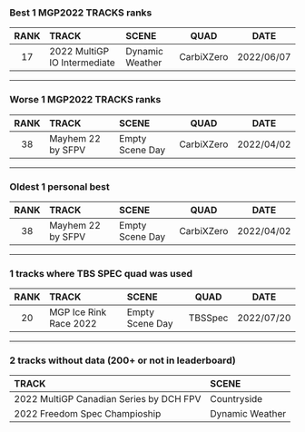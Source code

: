 ### Best 1 MGP2022 TRACKS ranks
|RANK|TRACK|SCENE|QUAD|DATE|
|:---:|:---|:---|:---:|:---:|
|17|2022 MultiGP IO Intermediate|Dynamic Weather|CarbiXZero|2022/06/07|
---
### Worse 1 MGP2022 TRACKS ranks
|RANK|TRACK|SCENE|QUAD|DATE|
|:---:|:---|:---|:---:|:---:|
|38|Mayhem 22 by SFPV|Empty Scene Day|CarbiXZero|2022/04/02|
---
### Oldest 1 personal best
|RANK|TRACK|SCENE|QUAD|DATE|
|:---:|:---|:---|:---:|:---:|
|38|Mayhem 22 by SFPV|Empty Scene Day|CarbiXZero|2022/04/02|
---
### 1 tracks where TBS SPEC quad was used
|RANK|TRACK|SCENE|QUAD|DATE|
|:---:|:---|:---|:---:|:---:|
|20|MGP Ice Rink Race 2022|Empty Scene Day|TBSSpec|2022/07/20|
---
### 2 tracks without data (200+ or not in leaderboard)
|TRACK|SCENE|
|:---|:---|
|2022 MultiGP Canadian Series by DCH FPV|Countryside|
|2022 Freedom Spec Champioship|Dynamic Weather|
